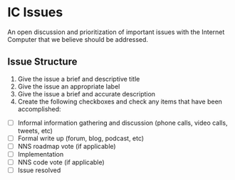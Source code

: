 # IC Issues

An open discussion and prioritization of important issues with the Internet Computer that we believe should be addressed.

## Issue Structure

1. Give the issue a brief and descriptive title
2. Give the issue an appropriate label
3. Give the issue a brief and accurate description
4. Create the following checkboxes and check any items that have been accomplished:
  - [ ] Informal information gathering and discussion (phone calls, video calls, tweets, etc)
  - [ ] Formal write up (forum, blog, podcast, etc)
  - [ ] NNS roadmap vote (if applicable)
  - [ ] Implementation
  - [ ] NNS code vote (if applicable)
  - [ ] Issue resolved
